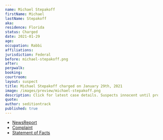 ```yaml
---
name: Michael Stepakoff
firstName: Michael
lastName: Stepakoff
aka:
residence: Florida
status: Charged
date: 2021-01-29
age:
occupation: Rabbi
affiliations:
jurisdiction: Federal
before: michael-stepakoff.png
after:
perpwalk:
booking:
courtroom:
layout: suspect
title: Michael Stepakoff charged on January 29th, 2021
image: /images/preview/michael-stepakoff.png
description: Click for latest case details. Suspects innocent until proven guilty.
quote:
author: seditiontrack
published: true
---
```


- [NewsReport](https://www.wfla.com/news/pinellas-county/palm-harbor-rabbi-arrested-accused-of-storming-us-capitol-on-jan-6/)
- [Complaint](https://www.justice.gov/opa/page/file/1362386/download)
- [Statement of Facts](https://www.justice.gov/opa/page/file/1362386/download)
